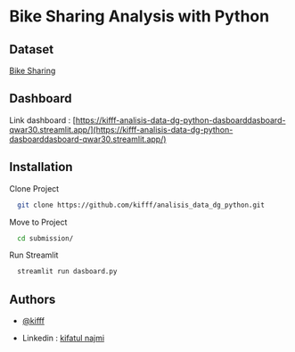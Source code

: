 # Bike Sharing Analysis with Python

## Dataset

[Bike Sharing](https://drive.google.com/file/d/1oog6Hd21g0OTGKvhrWNbpn5Khow2eOlD/view?usp=sharing)

## Dashboard

Link dashboard : [https://kifff-analisis-data-dg-python-dasboarddasboard-qwar30.streamlit.app/](https://kifff-analisis-data-dg-python-dasboarddasboard-qwar30.streamlit.app/)

## Installation

Clone Project

```bash
  git clone https://github.com/kifff/analisis_data_dg_python.git
```

Move to Project

```bash
  cd submission/
```

Run Streamlit

```bash
  streamlit run dasboard.py
```

## Authors

- [@kifff](https://github.com/kifff)

- Linkedin : [kifatul najmi](https://www.linkedin.com/in/kifatul-najmi-a089151b8/)
